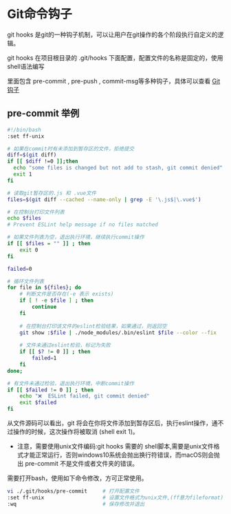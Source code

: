 # Git命令钩子

git hooks 是git的一种钩子机制，可以让用户在git操作的各个阶段执行自定义的逻辑。

git hooks 在项目根目录的 .git/hooks 下面配置，配置文件的名称是固定的，使用shell语法编写

里面包含 pre-commit , pre-push , commit-msg等多种钩子，具体可以查看 [Git钩子](https://git-scm.com/book/zh/v2/%E8%87%AA%E5%AE%9A%E4%B9%89-Git-Git-%E9%92%A9%E5%AD%90)

## pre-commit 举例

```bash
#!/bin/bash
:set ff-unix

# 如果在commit时有未添加到暂存区的文件，拒绝提交
diff=$(git diff)
if [[ $diff !=0 ]];then
  echo "some files is changed but not add to stash, git commit denied"
  exit 1
fi

# 读取git暂存区的.js 和 .vue文件
files=$(git diff --cached --name-only | grep -E '\.js$|\.vue$')

# 在控制台打印文件列表
echo $files
# Prevent ESLint help message if no files matched

# 如果文件列表为空，退出执行环境，继续执行commit操作
if [[ $files = "" ]] ; then
    exit 0
fi

failed=0

# 循环文件列表
for file in ${files}; do
    # 判断文件是否存在(-e 表示 exists)
    if [ ! -e $file ] ; then
        continue
    fi
    
    # 在控制台打印该文件的eslint检验结果，如果通过，则返回空
    git show :$file | ./node_modules/.bin/eslint $file --color --fix
    
    # 文件未通过eslint检验，标记为失败
    if [[ $? != 0 ]] ; then
        failed=1
    fi
done;

# 有文件未通过检验，退出执行环境，中断commit操作
if [[ $failed != 0 ]] ; then
    echo "❌  ESLint failed, git commit denied"
    exit $failed
fi
```
从文件源码可以看出，git 将会在你将文件添加到暂存区后，执行eslint操作，通不过操作的时候，这次操作将被取消 (shell exit 1)。

* 注意，需要使用unix文件编码:git hooks 需要的 shell脚本,需要是unix文件格式才能正常运行，否则windows10系统会抛出换行符错误，而macOS则会抛出 pre-commit 不是文件或者文件夹的错误。

需要打开bash，使用如下命令修改，方可正常使用。

```bash
vi ./.git/hooks/pre-commit     # 打开配置文件
:set ff-unix                   # 设置文件格式为unix文件,(ff意为fileformat)
:wq                            # 保存修改并退出
```
